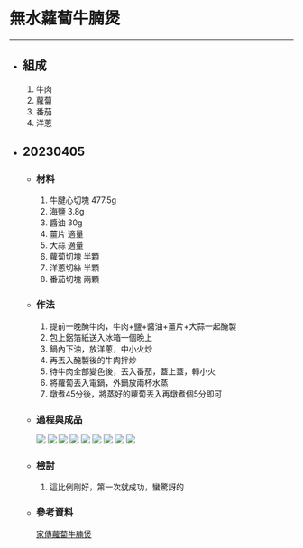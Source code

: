 # 無水蘿蔔牛腩煲
---
+ ## 組成
  1. 牛肉
  2. 蘿蔔
  3. 番茄
  4. 洋蔥

+ ## 20230405
  + ### 材料
    1. 牛腱心切塊 477.5g
    2. 海鹽  3.8g
    3. 醬油 30g
    4. 薑片 適量
    5. 大蒜 適量
    6. 蘿蔔切塊 半顆
    7. 洋蔥切絲 半顆
    8. 番茄切塊 兩顆
  
  + ### 作法
    1. 提前一晚醃牛肉，牛肉+鹽+醬油+薑片+大蒜一起醃製
    2. 包上鋁箔紙送入冰箱一個晚上
    3. 鍋內下油，放洋蔥，中小火炒
    4. 再丟入醃製後的牛肉拌炒
    5. 待牛肉全部變色後，丟入番茄，蓋上蓋，轉小火
    6. 將蘿蔔丟入電鍋，外鍋放兩杯水蒸
    7. 燉煮45分後，將蒸好的蘿蔔丟入再燉煮個5分即可
  
  + ### 過程與成品
    ![](../../Image/20230405_1.jpg)
    ![](../../Image/20230405_2.jpg)
    ![](../../Image/20230405_3.jpg)
    ![](../../Image/20230405_4.jpg)
    ![](../../Image/20230405_5.jpg)
    ![](../../Image/20230405_6.jpg)
    ![](../../Image/20230405_7.jpg)
    ![](../../Image/20230405_8.jpg)
    ![](../../Image/20230405_9.jpg)
  
  + ### 檢討
    1. 這比例剛好，第一次就成功，蠻驚訝的
  
  + ### 參考資料
    [家傳蘿蔔牛腩煲](https://youtu.be/gOtCBFr8DTI)